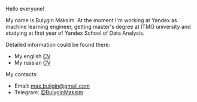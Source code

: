 Hello everyone!

My name is Bulygin Maksim. At the moment I'm working at Yandex as machine learning engineer, 
getting master's degree at ITMO university and studying at first year of 
Yandex School of Data Analysis.

Detailed information could be found there:
* My english [CV](https://github.com/BulyginMaksim/BulyginMaksim/blob/main/cv/Bulygin_Maksim_CV_eng.pdf)
* My russian [CV](https://github.com/BulyginMaksim/BulyginMaksim/blob/main/cv/Bulygin_Maksim_CV_rus.pdf)

My contacts:
* Email: max.buligin@gmail.com
* Telegram: [@BulyginMaksim](https://t.me/BulyginMaksim)